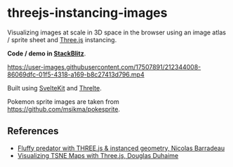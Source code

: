 # threejs-instancing-images
Visualizing images at scale in 3D space in the browser using an image atlas / sprite sheet and [Three.js](https://threejs.org/) instancing.

**Code / demo in [StackBlitz](https://stackblitz.com/edit/sveltejs-kit-template-default-prhed9?file=README.md)**.

https://user-images.githubusercontent.com/17507891/212344008-86069dfc-01f5-4318-a169-b8c27413d796.mp4

Built using [SvelteKit](https://kit.svelte.dev/) and [Threlte](https://threlte.xyz/).

Pokemon sprite images are taken from https://github.com/msikma/pokesprite.

## References
- [Fluffy predator with THREE.js & instanced geometry, Nicolas Barradeau](http://barradeau.com/blog/?p=1109)
- [Visualizing TSNE Maps with Three.js, Douglas Duhaime](https://douglasduhaime.com/posts/visualizing-tsne-maps-with-three-js.html)
